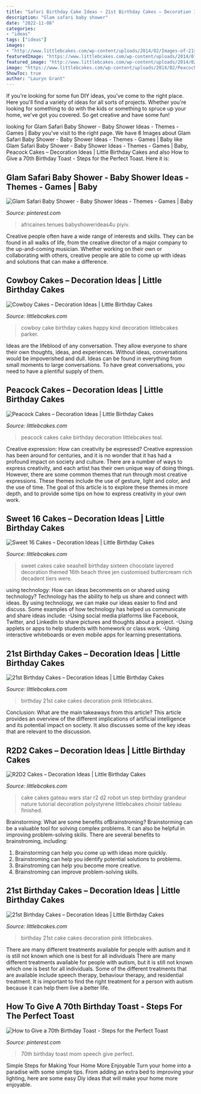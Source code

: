 ```yaml
---
title: "Safari Birthday Cake Ideas ~ 21st Birthday Cakes – Decoration Ideas"
description: "Glam safari baby shower"
date: "2022-11-08"
categories:
- "ideas"
tags: ["ideas"]
images:
- "http://www.littlebcakes.com/wp-content/uploads/2014/02/Images-of-21st-Birthday-Cakes-768x1024.jpg"
featuredImage: "https://www.littlebcakes.com/wp-content/uploads/2014/01/R2D2-Cake.jpg"
featured_image: "http://www.littlebcakes.com/wp-content/uploads/2014/02/Cowboy-Cake.jpg"
image: "https://www.littlebcakes.com/wp-content/uploads/2014/02/Peacock-Cakes.jpg"
ShowToc: true
author: "Lauryn Grant"
---
```



If you're looking for some fun DIY ideas, you've come to the right place. Here you'll find a variety of ideas for all sorts of projects. Whether you're looking for something to do with the kids or something to spruce up your home, we've got you covered. So get creative and have some fun!

	

		
looking for Glam Safari Baby Shower - Baby Shower Ideas - Themes - Games | Baby you've visit to the right page. We have 8 Images about Glam Safari Baby Shower - Baby Shower Ideas - Themes - Games | Baby like Glam Safari Baby Shower - Baby Shower Ideas - Themes - Games | Baby, Peacock Cakes – Decoration Ideas | Little Birthday Cakes and also How to Give a 70th Birthday Toast - Steps for the Perfect Toast. Here it is:
		
    
## Glam Safari Baby Shower - Baby Shower Ideas - Themes - Games | Baby

<img loading=lazy src="https://i.pinimg.com/736x/4d/16/9c/4d169cedecd29c7ae8c98f69265c42e8.jpg" onerror="this.onerror=null;this.src='https://tse3.mm.bing.net/th?id=OIP.HWSUSHPfc2dO0njUfDffRQHaJ4&amp;pid=15.1';" alt="Glam Safari Baby Shower - Baby Shower Ideas - Themes - Games | Baby">

_Source: pinterest.com_

>africaines tenues babyshowerideas4u piyiv. 

	

Creative people often have a wide range of interests and skills. They can be found in all walks of life, from the creative director of a major company to the up-and-coming musician. Whether working on their own or collaborating with others, creative people are able to come up with ideas and solutions that can make a difference.

    
## Cowboy Cakes – Decoration Ideas | Little Birthday Cakes

<img loading=lazy src="http://www.littlebcakes.com/wp-content/uploads/2014/02/Cowboy-Cake.jpg" onerror="this.onerror=null;this.src='https://tse1.mm.bing.net/th?id=OIP.xTADRv11sYCvkGf27jbytAHaJ4&amp;pid=15.1';" alt="Cowboy Cakes – Decoration Ideas | Little Birthday Cakes">

_Source: littlebcakes.com_

>cowboy cake birthday cakes happy kind decoration littlebcakes parker. 

	

Ideas are the lifeblood of any conversation. They allow everyone to share their own thoughts, ideas, and experiences. Without ideas, conversations would be impoverished and dull. Ideas can be found in everything from small moments to large conversations. To have great conversations, you need to have a plentiful supply of them.

    
## Peacock Cakes – Decoration Ideas | Little Birthday Cakes

<img loading=lazy src="https://www.littlebcakes.com/wp-content/uploads/2014/02/Peacock-Cakes.jpg" onerror="this.onerror=null;this.src='https://tse4.mm.bing.net/th?id=OIP.Uk8217CwUjx22_pAEB6XRwHaJ4&amp;pid=15.1';" alt="Peacock Cakes – Decoration Ideas | Little Birthday Cakes">

_Source: littlebcakes.com_

>peacock cakes cake birthday decoration littlebcakes teal. 

	

Creative expression: How can creativity be expressed?
Creative expression has been around for centuries, and it is no wonder that it has had a profound impact on society and culture. There are a number of ways to express creativity, and each artist has their own unique way of doing things. However, there are some common themes that run through most creative expressions. These themes include the use of gesture, light and color, and the use of time. The goal of this article is to explore these themes in more depth, and to provide some tips on how to express creativity in your own work.

    
## Sweet 16 Cakes – Decoration Ideas | Little Birthday Cakes

<img loading=lazy src="http://www.littlebcakes.com/wp-content/uploads/2014/02/Sweet-16-Cakes-Ideas.jpg" onerror="this.onerror=null;this.src='https://tse2.mm.bing.net/th?id=OIP.Qhg5BdUPRfx7ZYJqtAjxWgHaLI&amp;pid=15.1';" alt="Sweet 16 Cakes – Decoration Ideas | Little Birthday Cakes">

_Source: littlebcakes.com_

>sweet cakes cake seashell birthday sixteen chocolate layered decoration themed 16th beach three jen customised buttercream rich decadent tiers were. 

	

using technology: How can ideas becomments on or shared using technology?
Technology has the ability to help us share and connect with ideas. By using technology, we can make our ideas easier to find and discuss. Some examples of how technology has helped us communicate and share ideas include: 
-Using social media platforms like Facebook, Twitter, and LinkedIn to share pictures and thoughts about a project. 
-Using applets or apps to help students with homework or class work. 
-Using interactive whiteboards or even mobile apps for learning presentations.

    
## 21st Birthday Cakes – Decoration Ideas | Little Birthday Cakes

<img loading=lazy src="http://www.littlebcakes.com/wp-content/uploads/2014/02/Images-of-21st-Birthday-Cakes-768x1024.jpg" onerror="this.onerror=null;this.src='https://tse1.mm.bing.net/th?id=OIP.JcL9Uv2HdGwtqFyssu1glgHaJ4&amp;pid=15.1';" alt="21st Birthday Cakes – Decoration Ideas | Little Birthday Cakes">

_Source: littlebcakes.com_

>birthday 21st cake cakes decoration pink littlebcakes. 

	

Conclusion: What are the main takeaways from this article?
This article provides an overview of the different implications of artificial intelligence and its potential impact on society. It also discusses some of the key ideas that are relevant to the discussion.

    
## R2D2 Cakes – Decoration Ideas | Little Birthday Cakes

<img loading=lazy src="https://www.littlebcakes.com/wp-content/uploads/2014/01/R2D2-Cake.jpg" onerror="this.onerror=null;this.src='https://tse1.mm.bing.net/th?id=OIP.5eLXqiH1rwqq4-cKggSt-AHaJ7&amp;pid=15.1';" alt="R2D2 Cakes – Decoration Ideas | Little Birthday Cakes">

_Source: littlebcakes.com_

>cake cakes gateau wars star r2 d2 robot un step birthday grandeur nature tutorial decoration polystyrene littlebcakes choisir tableau finished. 

	

Brainstorming: What are some benefits ofBrainstroming?
Brainstorming can be a valuable tool for solving complex problems. It can also be helpful in improving problem-solving skills. There are several benefits to brainstroming, including: 
1) Brainstorming can help you come up with ideas more quickly. 
2) Brainstroming can help you identify potential solutions to problems. 
3) Brainstroming can help you become more creative. 
4) Brainstroming can improve problem-solving skills.

    
## 21st Birthday Cakes – Decoration Ideas | Little Birthday Cakes

<img loading=lazy src="https://www.littlebcakes.com/wp-content/uploads/2014/02/Images-of-21st-Birthday-Cakes.jpg" onerror="this.onerror=null;this.src='https://tse3.mm.bing.net/th?id=OIP.7ceUCD8BGLXEkUFyYyEfdAHaJ4&amp;pid=15.1';" alt="21st Birthday Cakes – Decoration Ideas | Little Birthday Cakes">

_Source: littlebcakes.com_

>birthday 21st cake cakes decoration pink littlebcakes. 

	

There are many different treatments available for people with autism and it is still not known which one is best for all individuals
There are many different treatments available for people with autism, but it is still not known which one is best for all individuals. Some of the different treatments that are available include speech therapy, behaviour therapy, and residential treatment. It is important to find the right treatment for a person with autism because it can help them live a better life.

    
## How To Give A 70th Birthday Toast - Steps For The Perfect Toast

<img loading=lazy src="https://i.pinimg.com/736x/5f/59/01/5f5901a393ae4b4ae078105c0ecba279.jpg" onerror="this.onerror=null;this.src='https://tse3.mm.bing.net/th?id=OIP.zZ6016HkFjVdpSn67yCqtwHaLG&amp;pid=15.1';" alt="How to Give a 70th Birthday Toast - Steps for the Perfect Toast">

_Source: pinterest.com_

>70th birthday toast mom speech give perfect. 

	

Simple Steps for Making Your Home More Enjoyable
Turn your home into a paradise with some simple tips. From adding an extra bed to improving your lighting, here are some easy Diy ideas that will make your home more enjoyable.

